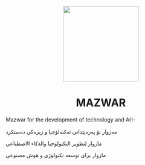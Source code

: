 <p align="center" ><img height="200" width="200" src="https://avatars.githubusercontent.com/u/125831788?s=200&v=4"/></p>
<h1 align="center">MAZWAR</h1>
<p>Mazwar for the development of technology and AI✨</p>
<p  dir="ltr">مەزوار بۆ پەرەپێدانی تەکنەلۆجیا و زیرەکی دەستکرد</p>
<p  dir="ltr">مازوار لتطوير التكنولوجيا والذكاء الاصطناعي</p>
<p  dir="ltr">مازوار برای توسعه تکنولوژی و هوش مصنوعی</p>

